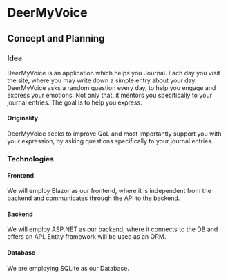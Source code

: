 # DeerMyVoice

## Concept and Planning

### Idea 


DeerMyVoice is an application which helps you Journal. Each day you visit the site, where you may write down a simple entry about your day. DeerMyVoice asks a random question every day, to help you engage and express your emotions. Not only that, it mentors you specifically to your journal entries. The goal is to help you express.

#### Originality

DeerMyVoice seeks to improve QoL and most importantly support you with your expression, by asking questions specifically to your journal entries.

### Technologies

#### Frontend

We will employ Blazor as our frontend, where it is independent from the backend and communicates through the API to the backend.

#### Backend

We will employ ASP.NET as our backend, where it connects to the DB and offers an API. Entity framework will be used as an ORM. 

#### Database

We are employing SQLite as our Database.
